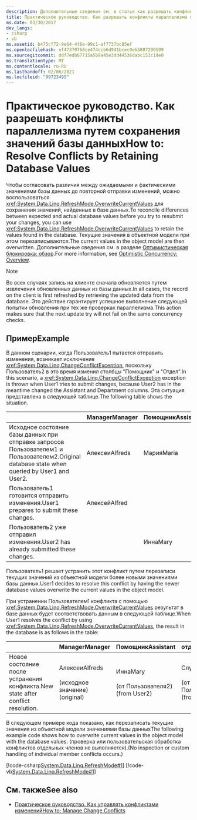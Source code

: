 ```yaml
---
description: Дополнительные сведения см. в статье как разрешать конфликты путем удержания значений базы данных.
title: Практическое руководство. Как разрешать конфликты параллелизма путем сохранения значений базы данных
ms.date: 03/30/2017
dev_langs:
- csharp
- vb
ms.assetid: b475cf72-9e64-4f6e-99c1-af7737bc85ef
ms.openlocfilehash: ef47370768ce474ccb6d941bcec0e66807290599
ms.sourcegitcommit: ddf7edb67715a5b9a45e3dd44536dabc153c1de0
ms.translationtype: MT
ms.contentlocale: ru-RU
ms.lasthandoff: 02/06/2021
ms.locfileid: "99723495"
---
```

# <a name="how-to-resolve-conflicts-by-retaining-database-values"></a><span data-ttu-id="2f61d-103">Практическое руководство. Как разрешать конфликты параллелизма путем сохранения значений базы данных</span><span class="sxs-lookup"><span data-stu-id="2f61d-103">How to: Resolve Conflicts by Retaining Database Values</span></span>

<span data-ttu-id="2f61d-104">Чтобы согласовать различия между ожидаемыми и фактическими значениями базы данных до повторной отправки изменений, можно воспользоваться <xref:System.Data.Linq.RefreshMode.OverwriteCurrentValues> для сохранения значений, найденных в базе данных.</span><span class="sxs-lookup"><span data-stu-id="2f61d-104">To reconcile differences between expected and actual database values before you try to resubmit your changes, you can use <xref:System.Data.Linq.RefreshMode.OverwriteCurrentValues> to retain the values found in the database.</span></span> <span data-ttu-id="2f61d-105">Текущие значения в объектной модели при этом перезаписываются.</span><span class="sxs-lookup"><span data-stu-id="2f61d-105">The current values in the object model are then overwritten.</span></span> <span data-ttu-id="2f61d-106">Дополнительные сведения см. в разделе [Оптимистическая блокировка: обзор](optimistic-concurrency-overview.md).</span><span class="sxs-lookup"><span data-stu-id="2f61d-106">For more information, see [Optimistic Concurrency: Overview](optimistic-concurrency-overview.md).</span></span>  
  
> [!NOTE]
> <span data-ttu-id="2f61d-107">Во всех случаях запись на клиенте сначала обновляется путем извлечения обновленных данных из базы данных.</span><span class="sxs-lookup"><span data-stu-id="2f61d-107">In all cases, the record on the client is first refreshed by retrieving the updated data from the database.</span></span> <span data-ttu-id="2f61d-108">Это действие гарантирует успешное выполнение следующей попытки обновления при тех же проверках параллелизма.</span><span class="sxs-lookup"><span data-stu-id="2f61d-108">This action makes sure that the next update try will not fail on the same concurrency checks.</span></span>  
  
## <a name="example"></a><span data-ttu-id="2f61d-109">Пример</span><span class="sxs-lookup"><span data-stu-id="2f61d-109">Example</span></span>  

 <span data-ttu-id="2f61d-110">В данном сценарии, когда Пользователь1 пытается отправить изменения, возникает исключение <xref:System.Data.Linq.ChangeConflictException>, поскольку Пользователь2 в это время изменил столбцы "Помощник" и "Отдел".</span><span class="sxs-lookup"><span data-stu-id="2f61d-110">In this scenario, a <xref:System.Data.Linq.ChangeConflictException> exception is thrown when User1 tries to submit changes, because User2 has in the meantime changed the Assistant and Department columns.</span></span> <span data-ttu-id="2f61d-111">Эта ситуация представлена в следующей таблице.</span><span class="sxs-lookup"><span data-stu-id="2f61d-111">The following table shows the situation.</span></span>  
  
||<span data-ttu-id="2f61d-112">Manager</span><span class="sxs-lookup"><span data-stu-id="2f61d-112">Manager</span></span>|<span data-ttu-id="2f61d-113">Помощник</span><span class="sxs-lookup"><span data-stu-id="2f61d-113">Assistant</span></span>|<span data-ttu-id="2f61d-114">отдел;</span><span class="sxs-lookup"><span data-stu-id="2f61d-114">Department</span></span>|  
|------|-------------|---------------|----------------|  
|<span data-ttu-id="2f61d-115">Исходное состояние базы данных при отправке запросов Пользователем1 и Пользователем2.</span><span class="sxs-lookup"><span data-stu-id="2f61d-115">Original database state when queried by User1 and User2.</span></span>|<span data-ttu-id="2f61d-116">Алексеи</span><span class="sxs-lookup"><span data-stu-id="2f61d-116">Alfreds</span></span>|<span data-ttu-id="2f61d-117">Мария</span><span class="sxs-lookup"><span data-stu-id="2f61d-117">Maria</span></span>|<span data-ttu-id="2f61d-118">Sales</span><span class="sxs-lookup"><span data-stu-id="2f61d-118">Sales</span></span>|  
|<span data-ttu-id="2f61d-119">Пользователь1 готовится отправить изменения.</span><span class="sxs-lookup"><span data-stu-id="2f61d-119">User1 prepares to submit these changes.</span></span>|<span data-ttu-id="2f61d-120">Алексей</span><span class="sxs-lookup"><span data-stu-id="2f61d-120">Alfred</span></span>||<span data-ttu-id="2f61d-121">Marketing</span><span class="sxs-lookup"><span data-stu-id="2f61d-121">Marketing</span></span>|  
|<span data-ttu-id="2f61d-122">Пользователь2 уже отправил изменения.</span><span class="sxs-lookup"><span data-stu-id="2f61d-122">User2 has already submitted these changes.</span></span>||<span data-ttu-id="2f61d-123">Инна</span><span class="sxs-lookup"><span data-stu-id="2f61d-123">Mary</span></span>|<span data-ttu-id="2f61d-124">Служба</span><span class="sxs-lookup"><span data-stu-id="2f61d-124">Service</span></span>|  
  
 <span data-ttu-id="2f61d-125">Пользователь1 решает устранить этот конфликт путем перезаписи текущих значений из объектной модели более новыми значениями базы данных.</span><span class="sxs-lookup"><span data-stu-id="2f61d-125">User1 decides to resolve this conflict by having the newer database values overwrite the current values in the object model.</span></span>  
  
 <span data-ttu-id="2f61d-126">При устранении Пользователем1 конфликта с помощью <xref:System.Data.Linq.RefreshMode.OverwriteCurrentValues> результат в базе данных будет соответствовать данным в следующей таблице.</span><span class="sxs-lookup"><span data-stu-id="2f61d-126">When User1 resolves the conflict by using <xref:System.Data.Linq.RefreshMode.OverwriteCurrentValues>, the result in the database is as follows in the table:</span></span>  
  
||<span data-ttu-id="2f61d-127">Manager</span><span class="sxs-lookup"><span data-stu-id="2f61d-127">Manager</span></span>|<span data-ttu-id="2f61d-128">Помощник</span><span class="sxs-lookup"><span data-stu-id="2f61d-128">Assistant</span></span>|<span data-ttu-id="2f61d-129">отдел;</span><span class="sxs-lookup"><span data-stu-id="2f61d-129">Department</span></span>|  
|------|-------------|---------------|----------------|  
|<span data-ttu-id="2f61d-130">Новое состояние после устранения конфликта.</span><span class="sxs-lookup"><span data-stu-id="2f61d-130">New state after conflict resolution.</span></span>|<span data-ttu-id="2f61d-131">Алексеи</span><span class="sxs-lookup"><span data-stu-id="2f61d-131">Alfreds</span></span><br /><br /> <span data-ttu-id="2f61d-132">(исходное значение)</span><span class="sxs-lookup"><span data-stu-id="2f61d-132">(original)</span></span>|<span data-ttu-id="2f61d-133">Инна</span><span class="sxs-lookup"><span data-stu-id="2f61d-133">Mary</span></span><br /><br /> <span data-ttu-id="2f61d-134">(от Пользователя2)</span><span class="sxs-lookup"><span data-stu-id="2f61d-134">(from User2)</span></span>|<span data-ttu-id="2f61d-135">Служба</span><span class="sxs-lookup"><span data-stu-id="2f61d-135">Service</span></span><br /><br /> <span data-ttu-id="2f61d-136">(от Пользователя2)</span><span class="sxs-lookup"><span data-stu-id="2f61d-136">(from User2)</span></span>|  
  
 <span data-ttu-id="2f61d-137">В следующем примере кода показано, как перезаписать текущие значения из объектной модели значениями базы данных</span><span class="sxs-lookup"><span data-stu-id="2f61d-137">The following example code shows how to overwrite current values in the object model with the database values.</span></span> <span data-ttu-id="2f61d-138">(проверка или пользовательская обработка конфликтов отдельных членов не выполняется).</span><span class="sxs-lookup"><span data-stu-id="2f61d-138">(No inspection or custom handling of individual member conflicts occurs.)</span></span>  
  
 [!code-csharp[System.Data.Linq.RefreshMode#1](../../../../../../samples/snippets/csharp/VS_Snippets_Data/system.data.linq.refreshmode/cs/program.cs#1)]
 [!code-vb[System.Data.Linq.RefreshMode#1](../../../../../../samples/snippets/visualbasic/VS_Snippets_Data/system.data.linq.refreshmode/vb/module1.vb#1)]  
  
## <a name="see-also"></a><span data-ttu-id="2f61d-139">См. также</span><span class="sxs-lookup"><span data-stu-id="2f61d-139">See also</span></span>

- [<span data-ttu-id="2f61d-140">Практическое руководство. Как управлять конфликтами изменений</span><span class="sxs-lookup"><span data-stu-id="2f61d-140">How to: Manage Change Conflicts</span></span>](how-to-manage-change-conflicts.md)

